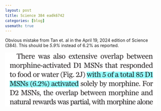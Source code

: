 ```yaml
---
layout: post
title: Science 384 eadk6742
categories: [blog]
usemath: true
---
```

Obvious mistake from Tan et. al in the April 19, 2024 edition of Science (384).
This should be *5.9%* instead of 6.2% as reported.

![In-Text-1](/assets/science_384_3.png)
